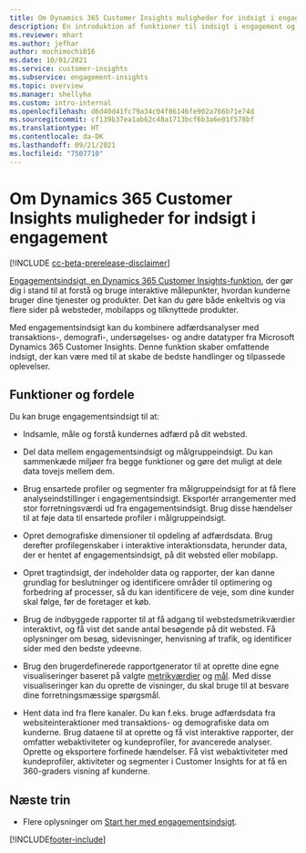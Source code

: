 ```yaml
---
title: Om Dynamics 365 Customer Insights muligheder for indsigt i engagement
description: En introduktion af funktioner til indsigt i engagement og fordele.
ms.reviewer: mhart
ms.author: jefhar
author: mochimochi016
ms.date: 10/01/2021
ms.service: customer-insights
ms.subservice: engagement-insights
ms.topic: overview
ms.manager: shellyha
ms.custom: intro-internal
ms.openlocfilehash: d6d40d41fc79a34c04f86146fe902a766b71e74d
ms.sourcegitcommit: cf139b37ea1ab62c48a1713bcf6b3a6e01f578bf
ms.translationtype: HT
ms.contentlocale: da-DK
ms.lasthandoff: 09/21/2021
ms.locfileid: "7507710"
---
```

# <a name="about-dynamics-365-customer-insights-engagement-insights-capability"></a>Om Dynamics 365 Customer Insights muligheder for indsigt i engagement 

[!INCLUDE [cc-beta-prerelease-disclaimer](includes/cc-beta-prerelease-disclaimer.md)]

[Engagementsindsigt, en Dynamics 365 Customer Insights-funktion](https://dynamics.microsoft.com/ai/customer-insights/engagement-insights-capability/), der gør dig i stand til at forstå og bruge interaktive målepunkter, hvordan kunderne bruger dine tjenester og produkter. Det kan du gøre både enkeltvis og via flere sider på websteder, mobilapps og tilknyttede produkter.

Med engagementsindsigt kan du kombinere adfærdsanalyser med transaktions-, demografi-, undersøgelses- og andre datatyper fra Microsoft Dynamics 365 Customer Insights. Denne funktion skaber omfattende indsigt, der kan være med til at skabe de bedste handlinger og tilpassede oplevelser.

## <a name="features-and-benefits"></a>Funktioner og fordele

Du kan bruge engagementsindsigt til at:

- Indsamle, måle og forstå kundernes adfærd på dit websted.

- Del data mellem engagementsindsigt og målgruppeindsigt. Du kan sammenkæde miljøer fra begge funktioner og gøre det muligt at dele data tovejs mellem dem.

- Brug ensartede profiler og segmenter fra målgruppeindsigt for at få flere analyseindstillinger i engagementsindsigt. Eksportér arrangementer med stor forretningsværdi ud fra engagementsindsigt. Brug disse hændelser til at føje data til ensartede profiler i målgruppeindsigt.

- Opret demografiske dimensioner til opdeling af adfærdsdata. Brug derefter profilegenskaber i interaktive interaktionsdata, herunder data, der er hentet af engagementsindsigt, på dit websted eller mobilapp.

- Opret tragtindsigt, der indeholder data og rapporter, der kan danne grundlag for beslutninger og identificere områder til optimering og forbedring af processer, så du kan identificere de veje, som dine kunder skal følge, før de foretager et køb. 

-  Brug de indbyggede rapporter til at få adgang til webstedsmetrikværdier interaktivt, og få vist det sande antal besøgende på dit websted. Få oplysninger om besøg, sidevisninger, henvisning af trafik, og identificer sider med den bedste ydeevne.

- Brug den brugerdefinerede rapportgenerator til at oprette dine egne visualiseringer baseret på valgte [metrikværdier](glossary.md) og [mål](glossary.md). Med disse visualiseringer kan du oprette de visninger, du skal bruge til at besvare dine forretningsmæssige spørgsmål.

- Hent data ind fra flere kanaler. Du kan f.eks. bruge adfærdsdata fra websiteinteraktioner med transaktions- og demografiske data om kunderne. Brug dataene til at oprette og få vist interaktive rapporter, der omfatter webaktiviteter og kundeprofiler, for avancerede analyser. Oprette og eksportere forfinede hændelser. Få vist webaktiviteter med kundeprofiler, aktiviteter og segmenter i Customer Insights for at få en 360-graders visning af kunderne.

## <a name="next-steps"></a>Næste trin

- Flere oplysninger om [Start her med engagementsindsigt](get-started.md).


[!INCLUDE[footer-include](../includes/footer-banner.md)]
